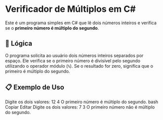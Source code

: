 # Verificador de Múltiplos em C#

Este é um programa simples em C# que lê dois números inteiros e verifica se o **primeiro número é múltiplo do segundo**.

## 🧠 Lógica

O programa solicita ao usuário dois números inteiros separados por espaço. Ele verifica se o primeiro número é divisível pelo segundo utilizando o operador módulo (`%`). Se o resultado for zero, significa que o primeiro é múltiplo do segundo.

## 📋 Exemplo de Uso

Digite os dois valores: 12 4
O primeiro número é múltiplo do segundo.
bash
Copiar
Editar
Digite os dois valores: 7 3
O primeiro número não é múltiplo do segundo.
